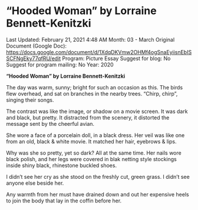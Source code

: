 # “Hooded Woman” by Lorraine Bennett-Kenitzki

Last Updated: February 21, 2021 4:48 AM
Month: 03 - March
Original Document (Google Doc): https://docs.google.com/document/d/1XdqDKVmw2OHMf4ogSnaEyiisnEbISSCFNgEky77qfRU/edit
Program: Picture Essay
Suggest for blog: No
Suggest for program mailing: No
Year: 2020

**“Hooded Woman” by Lorraine Bennett-Kenitzki**

The day was warm, sunny; bright for such an occasion as this. The birds flew overhead, and sat on branches in the nearby trees. “Chirp, chirp”, singing their songs.

The contrast was like the image, or shadow on a movie screen. It was dark and black, but pretty. It distracted from the scenery, it distorted the message sent by the cheerful avian.

She wore a face of a porcelain doll, in a black dress. Her veil was like one from an old, black & white movie. It matched her hair, eyebrows & lips.

Why was she so pretty, yet so dark? All at the same time. Her nails wore black polish, and her legs were covered in blak netting style stockings inside shiny black, rhinestone buckled shoes.

I didn’t see her cry as she stood on the freshly cut, green grass. I didn’t see anyone else beside her.

Any warmth from her must have drained down and out her expensive heels to join the body that lay in the coffin before her.